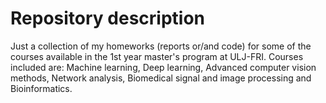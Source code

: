 # Repository description
Just a collection of my homeworks (reports or/and code) for some of the courses available in the 1st year master's program at ULJ-FRI. Courses included are: Machine learning, Deep learning, Advanced computer vision methods, Network analysis, Biomedical signal and image processing and Bioinformatics.
